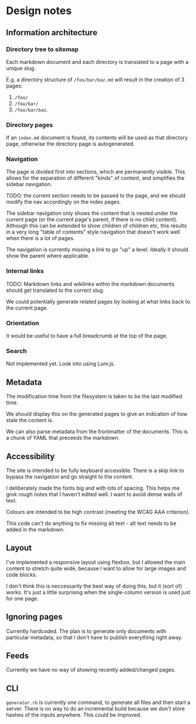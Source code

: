 # Design notes

## Information architecture
### Directory tree to sitemap
Each markdown document and each directory is translated to a page with a unique slug.

E.g. a directory structure of `/foo/bar/baz.md` will result in the creation of 3 pages:
1. `/foo/`
2. `/foo/bar/`
3. `/foo/bar/baz`.

### Directory pages
If an `index.md` document is found, its contents will be used as that directory page, otherwise the directory page is autogenerated.

### Navigation
The page is divided first into sections, which are permanently visible. This allows for the separation of different "kinds" of content, and simplifies the sidebar navigation.

TODO: the current section needs to be passed to the page, and we should modify the nav accordingly on the index pages.

The sidebar navigation only shows the content that is nested under the current page (or the current page's parent, if there is no child content). Although this can be extended to show children of children etc, this results in a very long "table of contents" style navigation that doesn't work well when there is a lot of pages.

The navigation is currently missing a link to go "up" a level. Ideally it should show the parent where applicable.

### Internal links
TODO: Markdown links and wikilinks within the markdown documents should get translated to the correct slug.

We could potentially generate related pages by looking at what links back to the current page.

### Orientation

It would be useful to have a full breadcrumb at the top of the page.

### Search

Not implemented yet. Look into using Lunr.js.

## Metadata

The modification time from the filesystem is taken to be the last modified time.

We should display this on the generated pages to give an indication of how stale the content is.

We can also parse metadata from the frontmatter of the documents. This is a chunk of YAML that preceeds the markdown.

## Accessibility
The site is intended to be fully keyboard accessible. There is a skip link to bypass the navigation and go straight to the content.

I deliberately made the fonts big and with lots of spacing. This helps me grok rough notes that I haven't edited well. I want to avoid dense walls of text.

Colours are intended to be high contrast (meeting the WCAG AAA criterion).

This code can't do anything to fix missing alt text - alt text needs to be added in the markdown.

## Layout
I've implemented a responsive layout using flexbox, but I allowed the main content to stretch quite wide, because I want to allow for large images and code blocks.

I don't think this is neccessarily the best way of doing this, but it (sort of) works. It's just a little surprising when the single-column version is used just for one page.

## Ignoring pages

Currently hardcoded. The plan is to generate only documents with particular metadata, so that I don't have to publish everything right away.

## Feeds

Currently we have no way of showing recently added/changed pages.

## CLI

`generator.rb` is currently one command, to generate all files and then start a server. There is no way to do an incremental build because we don't store hashes of the inputs anywhere. This could be improved.
